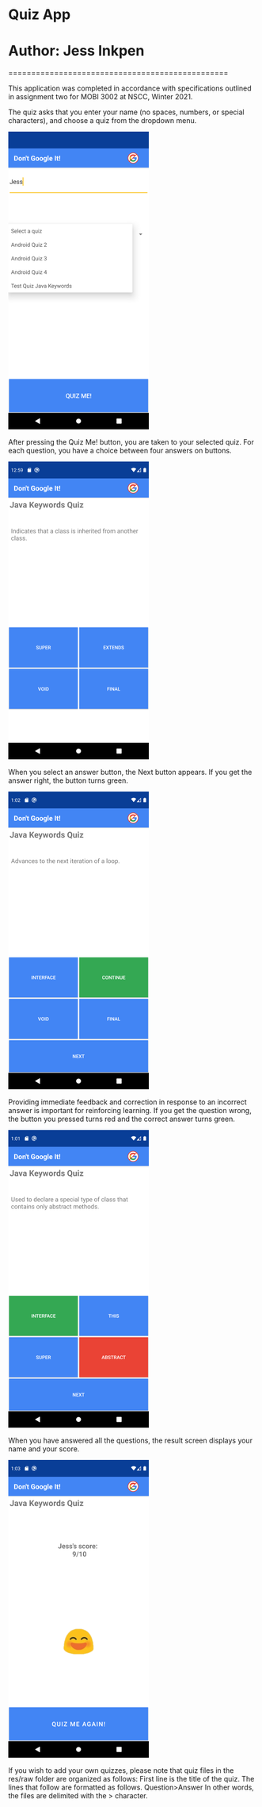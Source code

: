 # Quiz App
# Author: Jess Inkpen

================================================

This application was completed in accordance with
specifications outlined in assignment two for 
MOBI 3002 at NSCC, Winter 2021. 

The quiz asks that you enter your name (no spaces,
numbers, or special characters), and choose a quiz
from the dropdown menu. 

![Screen shot of app launch](/QuizAppScreenShots/LaunchQuiz.png?raw=true) 

After pressing the Quiz Me! button, you are taken 
to your selected quiz. For each question, you have 
a choice between four answers on buttons. 

![Screen shot of quiz activity](/QuizAppScreenShots/QuizActivity.png?raw=true) 

When you select an answer button, the Next button
appears. If you get the answer right, the button 
turns green. 

![Screen shot of correct answer](/QuizAppScreenShots/CorrectAnswer.png?raw=true) 

Providing immediate feedback and correction in 
response to an incorrect answer is important for
reinforcing learning. If you get the question wrong, 
the button you pressed turns red and the correct
answer turns green. 

![Screen shot of incorrect answer](/QuizAppScreenShots/IncorrectAnswer.png?raw=true) 

When you have answered all the questions, the result
screen displays your name and your score.

![Screen shot of result activity](/QuizAppScreenShots/ResultActivity.png?raw=true) 

If you wish to add your own quizzes, please note
that quiz files in the res/raw folder are organized
as follows:
First line is the title of the quiz.
The lines that follow are formatted as follows.
Question>Answer
In other words, the files are delimited with the >
character.
